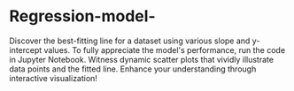 # Regression-model-
Discover the best-fitting line for a dataset using various slope and y-intercept values. To fully appreciate the model's performance, run the code in Jupyter Notebook. Witness dynamic scatter plots that vividly illustrate data points and the fitted line. Enhance your understanding through interactive visualization!
